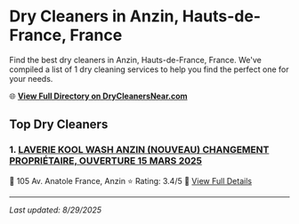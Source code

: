 # Dry Cleaners in Anzin, Hauts-de-France, France

Find the best dry cleaners in Anzin, Hauts-de-France, France. We've compiled a list of 1 dry cleaning services to help you find the perfect one for your needs.

🌐 **[View Full Directory on DryCleanersNear.com](https://drycleanersnear.com/city/France/Hauts-de-France/Anzin)**

## Top Dry Cleaners

### 1. [LAVERIE KOOL WASH ANZIN (NOUVEAU) CHANGEMENT PROPRIÉTAIRE, OUVERTURE 15 MARS 2025](https://drycleanersnear.com/dryCleaner/68ae67dec95ff2c6096b19f7/laverie-kool-wash-anzin-nouveau-changement-propri-taire-ouverture-15-mars-2025)
📍 105 Av. Anatole France, Anzin
⭐ Rating: 3.4/5
🔗 [View Full Details](https://drycleanersnear.com/dryCleaner/68ae67dec95ff2c6096b19f7/laverie-kool-wash-anzin-nouveau-changement-propri-taire-ouverture-15-mars-2025)


---

*Last updated: 8/29/2025*
